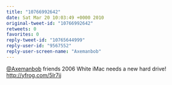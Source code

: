 ```yaml
---
title: "10766992642"
date: Sat Mar 20 10:03:49 +0000 2010
original-tweet-id: "10766992642"
retweets: 0
favorites: 0
reply-tweet-id: "10765644999"
reply-user-id: "9567552"
reply-user-screen-name: "Axemanbob"
---
```

<a href="https://twitter.com/Axemanbob">@Axemanbob</a> friends 2006 White iMac needs a new hard drive! http://yfrog.com/5lr7jj
